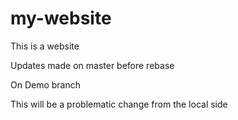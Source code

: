 # my-website


This is a website

Updates made on master before rebase

On Demo branch


This will be a problematic change from the local side